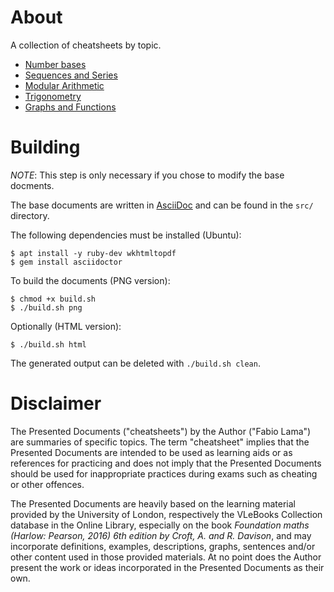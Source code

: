 # About

A collection of cheatsheets by topic.

* [Number bases](./cheatsheet_number_bases.png)
* [Sequences and Series](./cheatsheet_sequence_series.png)
* [Modular Arithmetic](./cheatsheet_modular_arithmetic.png)
* [Trigonometry](./cheatsheet_trigonometry.png)
* [Graphs and Functions](./cheatsheet_graphs_functions.png)

# Building

_NOTE_: This step is only necessary if you chose to modify the base docments.

The base documents are written in [AsciiDoc](https://asciidoc.org/) and can be
found in the `src/` directory.

The following dependencies must be installed (Ubuntu):

```console
$ apt install -y ruby-dev wkhtmltopdf
$ gem install asciidoctor
```

To build the documents (PNG version):

```console
$ chmod +x build.sh
$ ./build.sh png
```

Optionally (HTML version):

```console
$ ./build.sh html
```

The generated output can be deleted with `./build.sh clean`.

# Disclaimer

The Presented Documents ("cheatsheets") by the Author ("Fabio Lama") are
summaries of specific topics. The term "cheatsheet" implies that the Presented
Documents are intended to be used as learning aids or as references for
practicing and does not imply that the Presented Documents should be used for
inappropriate practices during exams such as cheating or other offences.

The Presented Documents are heavily based on the learning material provided by
the University of London, respectively the VLeBooks Collection database in the
Online Library, especially on the book _Foundation maths (Harlow: Pearson, 2016)
6th edition by Croft, A. and R. Davison_, and may incorporate definitions,
examples, descriptions, graphs, sentences and/or other content used in those
provided materials. At no point does the Author present the work or ideas
incorporated in the Presented Documents as their own.
